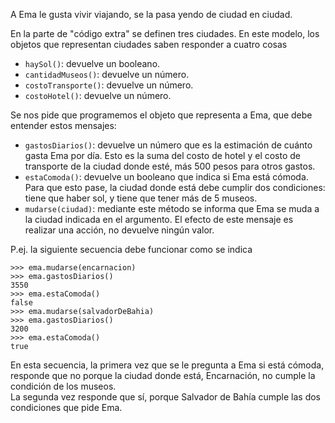 A Ema le gusta vivir viajando, se la pasa yendo de ciudad en ciudad. 

En la parte de "código extra" se definen tres ciudades. En este modelo, los objetos que representan ciudades saben responder a cuatro cosas  

- `haySol()`: devuelve un booleano.
- `cantidadMuseos()`: devuelve un número.
- `costoTransporte()`: devuelve un número.
- `costoHotel()`: devuelve un número.

Se nos pide que programemos el objeto que representa a Ema, que debe entender estos mensajes: 

- `gastosDiarios()`: devuelve un número que es la estimación de cuánto gasta Ema por día. Esto es la suma del costo de hotel y el costo de transporte de la ciudad donde esté, más 500 pesos para otros gastos.
- `estaComoda()`: devuelve un booleano que indica si Ema está cómoda. Para que esto pase, la ciudad donde está debe cumplir dos condiciones: tiene que haber sol, y tiene que tener más de 5 museos.
- `mudarse(ciudad)`: mediante este método se informa que Ema se muda a la ciudad indicada en el argumento. El efecto de este mensaje es realizar una acción, no devuelve ningún valor.

P.ej. la siguiente secuencia debe funcionar como se indica

```
>>> ema.mudarse(encarnacion)
>>> ema.gastosDiarios()
3550
>>> ema.estaComoda()
false
>>> ema.mudarse(salvadorDeBahia)
>>> ema.gastosDiarios()
3200
>>> ema.estaComoda()
true
```

En esta secuencia, la primera vez que se le pregunta a Ema si está cómoda, responde que no porque la ciudad donde está, Encarnación, no cumple la condición de los museos.  
La segunda vez responde que sí, porque Salvador de Bahía cumple las dos condiciones que pide Ema.

